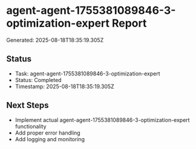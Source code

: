 # agent-agent-1755381089846-3-optimization-expert Report

Generated: 2025-08-18T18:35:19.305Z

## Status
- Task: agent-agent-1755381089846-3-optimization-expert
- Status: Completed
- Timestamp: 2025-08-18T18:35:19.305Z

## Next Steps
- Implement actual agent-agent-1755381089846-3-optimization-expert functionality
- Add proper error handling
- Add logging and monitoring
